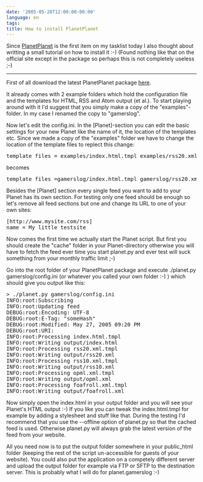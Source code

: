 ```yaml
---
date: '2005-05-28T12:00:00-00:00'
language: en
tags:
title: How to install PlanetPlanet
---
```



Since <a href="http://www.planetplanet.org">PlanetPlanet</a> is the first item on my tasklist today I also thought about writting a small tutorial on how to install it :-) (Found nothing like that on the official site except in the package so perhaps this is not completely useless ;-) 

-------------------------------



First of all download the latest PlanetPlanet package <a href="http://www.planetplanet.org/planet-nightly.tar.bz2">here</a>.

It already comes with 2 example folders which hold the configuration file and the templates for HTML, RSS and Atom output (et al.). To start playing around with it I'd suggest that you simply make a copy of the "examples"-folder. In my case I renamed the copy to "gamerslog".

Now let's edit the config.ini. In the [Planet]-section you can edit the basic settings for your new Planet like the name of it, the location of the templates etc.  Since we made a copy of the "examples" folder we have to change the location of the template files to replect this change:

<pre class="code">
template_files = examples/index.html.tmpl examples/rss20.xml.tmpl examples/rss10.xml.tmpl examples/opml.xml.tmpl examples/foafroll.xml.tmpl
</pre>
becomes
<pre class="code">
template_files =gamerslog/index.html.tmpl gamerslog/rss20.xml.tmpl gamerslog/rss10.xml.tmpl gamerslog/opml.xml.tmpl gamerslog/foafroll.xml.tmpl
</pre>

Besides the [Planet] section every single feed you want to add to your Planet has its own section. For testing only one feed should be enough so let's remove all feed sections but one and change its URL to one of your own sites:

<pre class="code">
[http://www.mysite.com/rss]
name = My little testsite
</pre>

Now comes the first time we actually start the Planet script. But first you should create the "cache" folder in your Planet-directory otherwise you will have to fetch the feed ever time you start planet.py and ever test will suck something from your monthly traffic limit ;-)

Go into the root folder of your PlanetPlanet package and execute ./planet.py gamerslog/config.ini (or whatever you called your own folder :-) ) which should give you output like this:

<pre class="output">
> ./planet.py gamerslog/config.ini 
INFO:root:Subscribing <http://www.mysite.com/rss>
INFO:root:Updating feed <http://www.mysite.com/rss>
DEBUG:root:Encoding: UTF-8
DEBUG:root:E-Tag: "someHash"
DEBUG:root:Modified: May 27, 2005 09:20 PM
DEBUG:root:URI: <http://www.mysite.com/rss>
INFO:root:Processing index.html.tmpl
INFO:root:Writing output/index.html
INFO:root:Processing rss20.xml.tmpl
INFO:root:Writing output/rss20.xml
INFO:root:Processing rss10.xml.tmpl
INFO:root:Writing output/rss10.xml
INFO:root:Processing opml.xml.tmpl
INFO:root:Writing output/opml.xml
INFO:root:Processing foafroll.xml.tmpl
INFO:root:Writing output/foafroll.xml
</pre>

Now simply open the index.html in your output folder and you will see your Planet's HTML output :-) If you like you can tweak the index.html.tmpl for example by adding a stylesheet and stuff like that. During the testing I'd recommend that you use the --offline option of planet.py so that the cached feed is used. Otherwise planet.py will always grab the latest version of the feed from your website.

All you need now is to put the output folder somewhere in your public_html folder (keeping the rest of the script un-accessible for guests of your website). You could also put the application on a competely different server and upload the output folder for example via FTP or SFTP to the destination server. This is probably what I will do for planet.gamerslog :-)